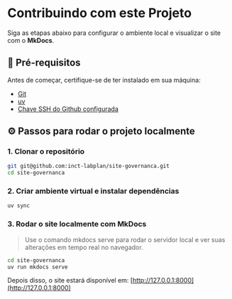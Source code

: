 # Contribuindo com este Projeto

Siga as etapas abaixo para configurar o ambiente local e visualizar o site com o **MkDocs**.

## 🧰 Pré-requisitos

Antes de começar, certifique-se de ter instalado em sua máquina:

- [Git](https://git-scm.com/)
- [uv](https://docs.astral.sh/uv/getting-started/installation/)
- [Chave SSH do Github configurada](https://www.youtube.com/watch?v=dWj3JEpM6nQ)

## ⚙️ Passos para rodar o projeto localmente

### 1. Clonar o repositório

```bash
git git@github.com:inct-labplan/site-governanca.git
cd site-governanca
```

### 2. Criar ambiente virtual e instalar dependências

```bash
uv sync
```

### 3. Rodar o site localmente com MkDocs

> Use o comando mkdocs serve para rodar o servidor local e ver suas alterações em tempo real no navegador.

```bash
cd site-governanca
uv run mkdocs serve
```
Depois disso, o site estará disponível em: [http://127.0.0.1:8000](http://127.0.0.1:8000)
